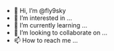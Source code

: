- 👋 Hi, I’m @fly9sky
- 👀 I’m interested in ...
- 🌱 I’m currently learning ...
- 💞️ I’m looking to collaborate on ...
- 📫 How to reach me ...

<!---
fly9sky/fly9sky is a ✨ special ✨ repository because its `README.md` (this file) appears on your GitHub profile.
You can click the Preview link to take a look at your changes.
--->
